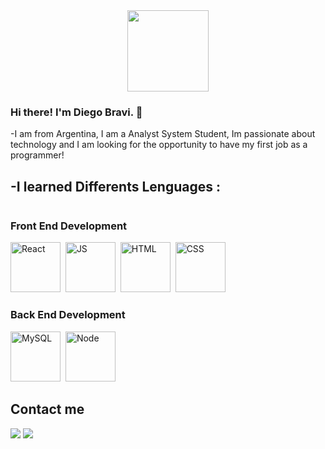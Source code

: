 <div id="header" align="center">
<img src="https://camo.githubusercontent.com/b2213aad903c8ea48a3109835c063926898e9adc019ccdccdcf6a35c0cbd3f55/68747470733a2f2f6d656469612e67697068792e636f6d2f6d656469612f524e3846646142365431626b6b49356e34492f67697068792e676966" width="130"/>
</div>

### Hi there! I'm Diego Bravi. 👋

-I am from Argentina, I am a Analyst System Student, Im passionate about technology and I am looking for the opportunity to have my first job as a programmer!


<h2>-I learned Differents Lenguages :</h2>

<div style="display: inline-block"> 
<h3> Front End Development </h3>
  <img src="https://cdn.jsdelivr.net/gh/devicons/devicon/icons/react/react-original-wordmark.svg" title="React" alt"React" width="80" heigth=""80/>&nbsp;   
  <img src="https://cdn.jsdelivr.net/gh/devicons/devicon/icons/javascript/javascript-original.svg" title="JS" alt="JS" width="80" height="80" />&nbsp;
  <img src="https://cdn.jsdelivr.net/gh/devicons/devicon/icons/html5/html5-original-wordmark.svg"  title="HTML" alt="HTML" width="80" height="80"/>&nbsp;
  <img src="https://cdn.jsdelivr.net/gh/devicons/devicon/icons/css3/css3-original-wordmark.svg" title="CSS" alt="CSS" width="80" height="80" />&nbsp;           
</div>

<div style="display: inline-block"> 
  <h3> Back End Development </h3>
  <img src="https://cdn.jsdelivr.net/gh/devicons/devicon/icons/mysql/mysql-original-wordmark.svg"  title="MySQL" alt="MySQL" width="80" height="80" />&nbsp;
  <img src="https://cdn.jsdelivr.net/gh/devicons/devicon/icons/nodejs/nodejs-original-wordmark.svg"  title="Node" alt="Node" width="80" height="80"/>&nbsp;          
</div>

<h2>Contact me</h2>

  <a href = "mailto:diegobravi97@gmail.com"><img src="https://img.shields.io/badge/-Gmail-%23333?style=for-the-badge&logo=gmail&logoColor=white" target="_blank"></a>
  <a href="www.linkedin.com/in/diego-bravi"><img src="https://img.shields.io/badge/-LinkedIn-%230077B5?style=for-the-badge&logo=linkedin&logoColor=white" target="_blank"></a> 

